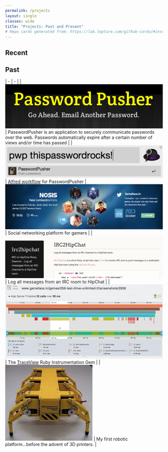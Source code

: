 ```yaml
---
permalink: /projects
layout: single
classes: wide
title: "Projects: Past and Present"
# Repo cards generated from: https://lab.lepture.com/github-cards/#instana/python-sensor|default
---
```


## Recent

<div class="github-card" data-github="instana/python-sensor" data-width="400" data-height="" data-theme="default"></div>
<script src="//cdn.jsdelivr.net/github-cards/latest/widget.js"></script>

<div class="github-card" data-github="instana/ruby-sensor" data-width="400" data-height="153" data-theme="default"></div>
<script src="//cdn.jsdelivr.net/github-cards/latest/widget.js"></script>

<div class="github-card" data-github="instana/go-sensor" data-width="400" data-height="" data-theme="default"></div>
<script src="//cdn.jsdelivr.net/github-cards/latest/widget.js"></script>

<div class="github-card" data-github="instana/crystal-sensor" data-width="400" data-height="" data-theme="default"></div>
<script src="//cdn.jsdelivr.net/github-cards/latest/widget.js"></script>




## Past

| - | - |
| [![](/assets/images/posts/pwpush-logo.png)](https://pwpush.com) | PasswordPusher is an application to securely communicate passwords over the web. Passwords automatically expire after a certain number of views and/or time has passed |
| [![PasswordPusher Alfred Workflow](/assets/images/pages/pwpush-alfred.png)](https://github.com/pglombardo/pwpush-alfred) | [Alfred workflow](http://www.packal.org/workflow/passwordpusher) for PasswordPusher
| ![Gameface](/assets/images/pages/Gameface%20Header%202013-11-14%20at%2017.13.08.png) | Social networking platform for gamers |
| [![IRC2HipChat](/assets/images/pages/irc2hipchat.png)](/IRC2HipChat/) | Log all messages from an IRC room to HipChat |
| [![TraceView Ruby](/assets/images/pages/traceview-ruby.png)](https://github.com/tracelytics/ruby-traceview) | The [TraceView](https://traceview.solarwinds.com/) Ruby Instrumentation Gem |
| ![](/assets/images/projects/hexapod1.jpg) | My first robotic platform...before the advent of 3D printers. |
